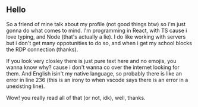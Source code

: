
## Hello
So a friend of mine talk about my profile (not good things btw) so i'm just gonna do what comes to mind.
I'm programming in React, with TS cause i love typing, and Node (that's actually a lie).
I do like working with servers but i don't get many oppotunities to do so, and when i get my school blocks the RDP connection (thanks).

If you look very closley there is just pure text here and no emojis, you wanna know why? cause i don't wanna co over the internet looking for them.
And English isin't my native language, so probably there is like an error in line 236 (this is an irony to when vscode says there is an error in a unexisting line).

Wow! you really read all of that (or not, idk), well, thanks.

